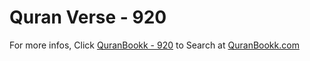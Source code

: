 # Quran Verse - 920 

For more infos, Click [QuranBookk - 920](https://www.quranbookk.com/quran/search?q=920) to Search at [QuranBookk.com](http://quranbookk.com/)